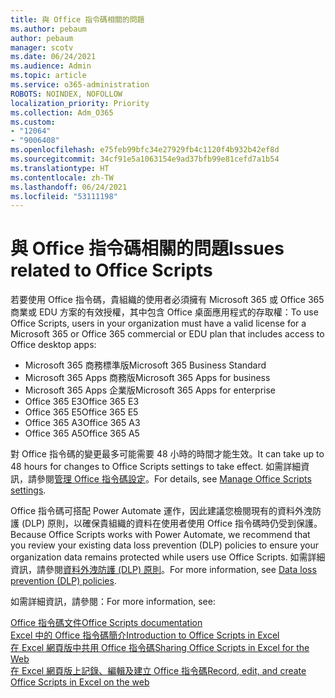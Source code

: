 ```yaml
---
title: 與 Office 指令碼相關的問題
ms.author: pebaum
author: pebaum
manager: scotv
ms.date: 06/24/2021
ms.audience: Admin
ms.topic: article
ms.service: o365-administration
ROBOTS: NOINDEX, NOFOLLOW
localization_priority: Priority
ms.collection: Adm_O365
ms.custom:
- "12064"
- "9006408"
ms.openlocfilehash: e75feb99bfc34e27929fb4c1120f4b932b42ef8d
ms.sourcegitcommit: 34cf91e5a1063154e9ad37bfb99e81cefd7a1b54
ms.translationtype: HT
ms.contentlocale: zh-TW
ms.lasthandoff: 06/24/2021
ms.locfileid: "53111198"
---
```

# <a name="issues-related-to-office-scripts"></a><span data-ttu-id="48f5c-102">與 Office 指令碼相關的問題</span><span class="sxs-lookup"><span data-stu-id="48f5c-102">Issues related to Office Scripts</span></span>

<span data-ttu-id="48f5c-103">若要使用 Office 指令碼，貴組織的使用者必須擁有 Microsoft 365 或 Office 365 商業或 EDU 方案的有效授權，其中包含 Office 桌面應用程式的存取權：</span><span class="sxs-lookup"><span data-stu-id="48f5c-103">To use Office Scripts, users in your organization must have a valid license for a Microsoft 365 or Office 365 commercial or EDU plan that includes access to Office desktop apps:</span></span>

- <span data-ttu-id="48f5c-104">Microsoft 365 商務標準版</span><span class="sxs-lookup"><span data-stu-id="48f5c-104">Microsoft 365 Business Standard</span></span>
- <span data-ttu-id="48f5c-105">Microsoft 365 Apps 商務版</span><span class="sxs-lookup"><span data-stu-id="48f5c-105">Microsoft 365 Apps for business</span></span>
- <span data-ttu-id="48f5c-106">Microsoft 365 Apps 企業版</span><span class="sxs-lookup"><span data-stu-id="48f5c-106">Microsoft 365 Apps for enterprise</span></span>
- <span data-ttu-id="48f5c-107">Office 365 E3</span><span class="sxs-lookup"><span data-stu-id="48f5c-107">Office 365 E3</span></span>
- <span data-ttu-id="48f5c-108">Office 365 E5</span><span class="sxs-lookup"><span data-stu-id="48f5c-108">Office 365 E5</span></span>
- <span data-ttu-id="48f5c-109">Office 365 A3</span><span class="sxs-lookup"><span data-stu-id="48f5c-109">Office 365 A3</span></span>
- <span data-ttu-id="48f5c-110">Office 365 A5</span><span class="sxs-lookup"><span data-stu-id="48f5c-110">Office 365 A5</span></span>

<span data-ttu-id="48f5c-111">對 Office 指令碼的變更最多可能需要 48 小時的時間才能生效。</span><span class="sxs-lookup"><span data-stu-id="48f5c-111">It can take up to 48 hours for changes to Office Scripts settings to take effect.</span></span> <span data-ttu-id="48f5c-112">如需詳細資訊，請參閱[管理 Office 指令碼設定](/microsoft-365/admin/manage/manage-office-scripts-settings)。</span><span class="sxs-lookup"><span data-stu-id="48f5c-112">For details, see [Manage Office Scripts settings](/microsoft-365/admin/manage/manage-office-scripts-settings).</span></span>

<span data-ttu-id="48f5c-113">Office 指令碼可搭配 Power Automate 運作，因此建議您檢閱現有的資料外洩防護 (DLP) 原則，以確保貴組織的資料在使用者使用 Office 指令碼時仍受到保護。</span><span class="sxs-lookup"><span data-stu-id="48f5c-113">Because Office Scripts works with Power Automate, we recommend that you review your existing data loss prevention (DLP) policies to ensure your organization data remains protected while users use ‎Office Scripts‎.</span></span> <span data-ttu-id="48f5c-114">如需詳細資訊，請參閱[資料外洩防護 (DLP) 原則](/power-automate/prevent-data-loss)。</span><span class="sxs-lookup"><span data-stu-id="48f5c-114">For more information, see [Data loss prevention (DLP) policies](/power-automate/prevent-data-loss).</span></span>

<span data-ttu-id="48f5c-115">如需詳細資訊，請參閱：</span><span class="sxs-lookup"><span data-stu-id="48f5c-115">For more information, see:</span></span>

[<span data-ttu-id="48f5c-116">Office 指令碼文件</span><span class="sxs-lookup"><span data-stu-id="48f5c-116">Office Scripts documentation</span></span>](/office/dev/scripts/)<br/>
[<span data-ttu-id="48f5c-117">Excel 中的 Office 指令碼簡介</span><span class="sxs-lookup"><span data-stu-id="48f5c-117">Introduction to Office Scripts in Excel</span></span>](https://support.microsoft.com/office/introduction-to-office-scripts-in-excel-9fbe283d-adb8-4f13-a75b-a81c6baf163a)<br/>
[<span data-ttu-id="48f5c-118">在 Excel 網頁版中共用 Office 指令碼</span><span class="sxs-lookup"><span data-stu-id="48f5c-118">Sharing Office Scripts in Excel for the Web</span></span>](https://support.microsoft.com/office/sharing-office-scripts-in-excel-for-the-web-226eddbc-3a44-4540-acfe-fccda3d1122b)<br/>
[<span data-ttu-id="48f5c-119">在 Excel 網頁版上記錄、編輯及建立 Office 指令碼</span><span class="sxs-lookup"><span data-stu-id="48f5c-119">Record, edit, and create Office Scripts in Excel on the web</span></span>](/office/dev/scripts/tutorials/excel-tutorial)